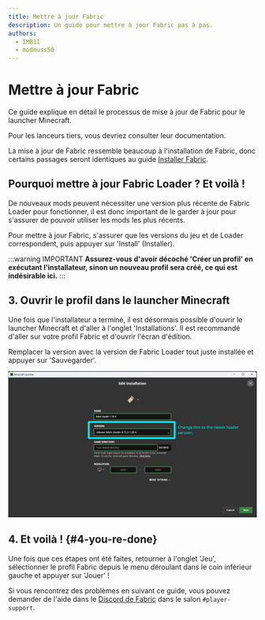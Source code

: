 ```yaml
---
title: Mettre à jour Fabric
description: Un guide pour mettre à jour Fabric pas à pas.
authors:
  - IMB11
  - modmuss50
---
```


# Mettre à jour Fabric

Ce guide explique en détail le processus de mise à jour de Fabric pour le launcher Minecraft.

Pour les lanceurs tiers, vous devriez consulter leur documentation.

La mise à jour de Fabric ressemble beaucoup à l'installation de Fabric, donc certains passages seront identiques au guide [Installer Fabric](./installing-fabric).

## Pourquoi mettre à jour Fabric Loader ? Et voilà !

De nouveaux mods peuvent nécessiter une version plus récente de Fabric Loader pour fonctionner, il est donc important de le garder à jour pour s'assurer de pouvoir utiliser les mods les plus récents.

<!-- Include steps from installing guide, no need to repeat them. -->

<!--@include: ./installing-fabric.md{12,41}-->

Pour mettre à jour Fabric, s'assurer que les versions du jeu et de Loader correspondent, puis appuyer sur 'Install' (Installer).

:::warning IMPORTANT
**Assurez-vous d'avoir décoché 'Créer un profil' en exécutant l'installateur, sinon un nouveau profil sera créé, ce qui est indésirable ici.**
:::

## 3. Ouvrir le profil dans le launcher Minecraft

Une fois que l'installateur a terminé, il est désormais possible d'ouvrir le launcher Minecraft et d'aller à l'onglet 'Installations'. Il est recommandé d'aller sur votre profil Fabric et d'ouvrir l'écran d'édition.

Remplacer la version avec la version de Fabric Loader tout juste installée et appuyer sur 'Sauvegarder'.

![Mise à jour de la version de Fabric Loader dans le launcher Minecraft](/assets/players/updating-fabric.png)

## 4. Et voilà ! {#4-you-re-done}

Une fois que ces étapes ont été faites, retourner à l'onglet 'Jeu', sélectionner le profil Fabric depuis le menu déroulant dans le coin inférieur gauche et appuyer sur 'Jouer' !

Si vous rencontrez des problèmes en suivant ce guide, vous pouvez demander de l'aide dans le [Discord de Fabric](https://discord.gg/v6v4pMv) dans le salon `#player-support`.
